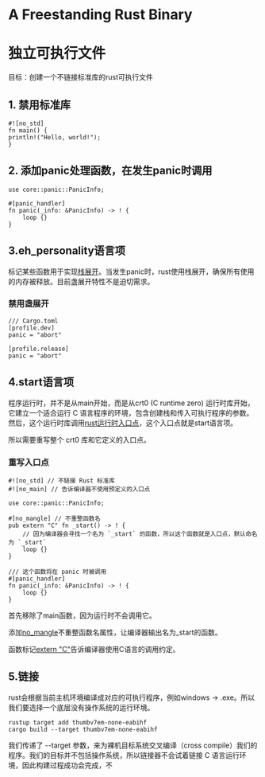 # A Freestanding Rust Binary
# 独立可执行文件

目标：创建一个不链接标准库的rust可执行文件

## 1. 禁用标准库

    #![no_std]
    fn main() {
    println!("Hello, world!");
    }

## 2. 添加panic处理函数，在发生panic时调用

    use core::panic::PanicInfo;

    #[panic_handler]
    fn panic(_info: &PanicInfo) -> ! {
        loop {}
    }

## 3.eh_personality语言项

标记某些函数用于实现[栈展开](https://www.bogotobogo.com/cplusplus/stackunwinding.php)。当发生panic时，rust使用栈展开，确保所有使用的内存被释放。目前盏展开特性不是迫切需求。

### 禁用盏展开

    /// Cargo.toml
    [profile.dev]
    panic = "abort"

    [profile.release]
    panic = "abort"

## 4.start语言项

程序运行时，并不是从main开始，而是从crt0 (C runtime zero) 运行时库开始，它建立一个适合运行 C 语言程序的环境，包含创建栈和传入可执行程序的参数。然后，这个运行时库调用[rust运行时入口点](https://github.com/rust-lang/rust/blob/bb4d1491466d8239a7a5fd68bd605e3276e97afb/src/libstd/rt.rs#L32-L73)，这个入口点就是start语言项。

所以需要重写整个 crt0 库和它定义的入口点。

### 重写入口点

    #![no_std] // 不链接 Rust 标准库
    #![no_main] // 告诉编译器不使用预定义的入口点

    use core::panic::PanicInfo;

    #[no_mangle] // 不重整函数名
    pub extern "C" fn _start() -> ! {
        // 因为编译器会寻找一个名为 `_start` 的函数，所以这个函数就是入口点，默认命名为 `_start`
        loop {}
    }

    /// 这个函数将在 panic 时被调用
    #[panic_handler]
    fn panic(_info: &PanicInfo) -> ! {
        loop {}
    }

首先移除了main函数，因为运行时不会调用它。

添加[no_mangle](https://en.wikipedia.org/wiki/Name_mangling)不重整函数名属性，让编译器输出名为_start的函数。

函数标记[extern "C"](https://en.wikipedia.org/wiki/Calling_convention)告诉编译器使用C语言的调用约定。

## 5.链接

rust会根据当前主机环境编译成对应的可执行程序，例如windows -> .exe。所以我们要选择一个底层没有操作系统的运行环境。

    rustup target add thumbv7em-none-eabihf
    cargo build --target thumbv7em-none-eabihf

我们传递了 --target 参数，来为裸机目标系统交叉编译（cross compile）我们的程序。我们的目标并不包括操作系统，所以链接器不会试着链接 C 语言运行环境，因此构建过程成功会完成，不